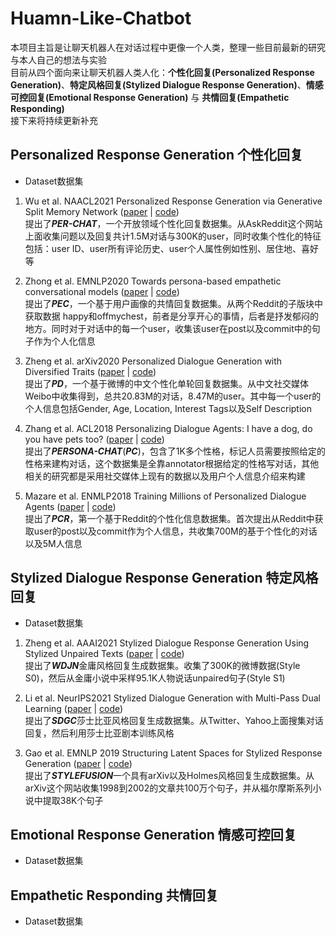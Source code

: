 # Huamn-Like-Chatbot
本项目主旨是让聊天机器人在对话过程中更像一个人类，整理一些目前最新的研究与本人自己的想法与实验  
目前从四个面向来让聊天机器人类人化：**个性化回复(Personalized Response Generation)**、**特定风格回复(Stylized Dialogue Response Generation)**、**情感可控回复(Emotional Response Generation)** 与 **共情回复(Empathetic Responding)**  
接下来将持续更新补充

## Personalized Response Generation  个性化回复  
- Dataset数据集
1. Wu et al. NAACL2021 Personalized Response Generation via Generative Split Memory Network 
([paper](https://aclanthology.org/2021.naacl-main.157.pdf) | [code](https://github.com/Willyoung2017/PER-CHAT))  
提出了***PER-CHAT***，一个开放领域个性化回复数据集。从AskReddit这个网站上面收集问题以及回复共计1.5M对话与300K的user，同时收集个性化的特征包括：user ID、user所有评论历史、user个人属性例如性别、居住地、喜好等 
  
2. Zhong et al. EMNLP2020 Towards persona-based empathetic conversational models
([paper](https://aclanthology.org/2020.emnlp-main.531.pdf) | [code](https://github.com/zhongpeixiang/PEC))  
提出了***PEC***，一个基于用户画像的共情回复数据集。从两个Reddit的子版块中获取数据 happy和offmychest，前者是分享开心的事情，后者是抒发郁闷的地方。同时对于对话中的每一个user，收集该user在post以及commit中的句子作为个人化信息
  
3. Zheng et al. arXiv2020 Personalized Dialogue Generation with Diversified Traits
([paper](https://arxiv.org/pdf/1901.09672.pdf) | [code](https://github.com/silverriver/PersonalDilaog))  
提出了***PD***，一个基于微博的中文个性化单轮回复数据集。从中文社交媒体Weibo中收集得到，总共20.83M的对话，8.47M的user。其中每一个user的个人信息包括Gender, Age, Location, Interest Tags以及Self Description

4. Zhang et al. ACL2018 Personalizing Dialogue Agents: I have a dog, do you have pets too?
([paper](https://arxiv.org/pdf/1801.07243.pdf) | [code](https://github.com/facebookresearch/ParlAI))   
提出了***PERSONA-CHAT***(***PC***)，包含了1K多个性格，标记人员需要按照给定的性格来建构对话，这个数据集是全靠annotator根据给定的性格写对话，其他相关的研究都是采用社交媒体上现有的数据以及用户个人信息介绍来构建

5. Mazare et al. ENMLP2018 Training Millions of Personalized Dialogue Agents
([paper](https://arxiv.org/pdf/1809.01984.pdf) | [code](https://github.com/Exe-dev/PersonaGeneration))  
提出了***PCR***，第一个基于Reddit的个性化信息数据集。首次提出从Reddit中获取user的post以及commit作为个人信息，共收集700M的基于个性化的对话以及5M人信息

## Stylized Dialogue Response Generation   特定风格回复  
- Dataset数据集
1. Zheng et al. AAAI2021 Stylized Dialogue Response Generation Using Stylized Unpaired Texts
([paper](https://arxiv.org/pdf/2009.12719.pdf) | [code](https://github.com/silverriver/Stylized_Dialog))  
提出了***WDJN***金庸风格回复生成数据集。收集了300K的微博数据(Style S0)，然后从金庸小说中采样95.1K人物说话unpaired句子(Style S1)

2. Li et al. NeurIPS2021 Stylized Dialogue Generation with Multi-Pass Dual Learning
([paper](https://proceedings.neurips.cc/paper/2021/file/ef67f7c2d86352c2c42e19d20f881f53-Paper.pdf) | [code](https://github.com/codebaseli/mpdl))  
提出了***SDGC***莎士比亚风格回复生成数据集。从Twitter、Yahoo上面搜集对话回复，然后利用莎士比亚剧本训练风格

3. Gao et al. EMNLP 2019 Structuring Latent Spaces for Stylized Response Generation
([paper](https://aclanthology.org/D19-1190.pdf) | [code](https://github.com/golsun/StyleFusion))  
提出了***STYLEFUSION***一个具有arXiv以及Holmes风格回复生成数据集。从arXiv这个网站收集1998到2002的文章共100万个句子，并从福尔摩斯系列小说中提取38K个句子

## Emotional Response Generation  情感可控回复  
- Dataset数据集




## Empathetic Responding    共情回复
- Dataset数据集



